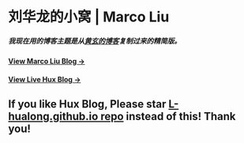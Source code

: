 # 刘华龙的小窝 | Marco Liu

##### 我现在用的博客主题是从[黄玄的博客](http://huangxuan.me)复制过来的精简版。

#### [View Marco Liu Blog &rarr;](http://hualong.ink)

#### [View Live Hux Blog &rarr;](http://huangxuan.me)

## If you like Hux Blog, Please star [L-hualong.github.io repo](https://github.com/L-hualong/L-hualong.github.io) instead of this! Thank you!